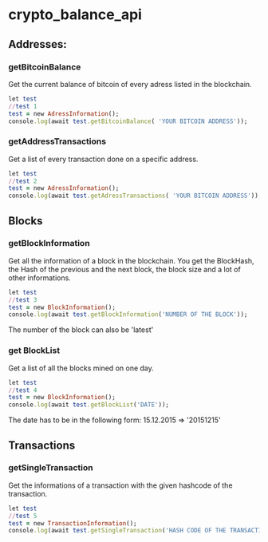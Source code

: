 # crypto_balance_api

## Addresses:

### getBitcoinBalance

Get the current balance of bitcoin of every adress listed in the blockchain.

```ruby
let test 
//test 1
test = new AdressInformation();
console.log(await test.getBitcoinBalance( 'YOUR BITCOIN ADDRESS'));
```

### getAddressTransactions

Get a list of every transaction done on a specific address.

```ruby
let test 
//test 2
test = new AdressInformation();
console.log(await test.getAdressTransactions( 'YOUR BITCOIN ADDRESS'));
```

## Blocks

### getBlockInformation

Get all the information of a block in the blockchain. You get the BlockHash, the Hash of the previous and the next block, the block size and a lot of other informations.

```ruby
let test 
//test 3
test = new BlockInformation();
console.log(await test.getBlockInformation('NUMBER OF THE BLOCK'));
```

The number of the block can also be 'latest'

### get BlockList

Get a list of all the blocks mined on one day.

```ruby
let test 
//test 4
test = new BlockInformation();
console.log(await test.getBlockList('DATE'));
```

The date has to be in the following form: 15.12.2015 => '20151215'

## Transactions

### getSingleTransaction

Get the informations of a transaction with the given hashcode of the transaction.

```ruby
let test 
//test 5
test = new TransactionInformation();
console.log(await test.getSingleTransaction('HASH CODE OF THE TRANSACTION'));
```
